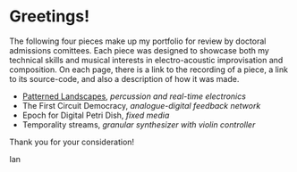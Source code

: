 # Greetings!

The following four pieces make up my portfolio for review by doctoral admissions comittees. Each piece was designed to showcase both my technical skills and musical interests in electro-acoustic improvisation and composition. On each page, there is a link to the recording of a piece, a link to its source-code, and also a description of how it was made.

* [Patterned Landscapes](patterned_landscapes), *percussion and real-time electronics*
* The First Circuit Democracy, *analogue-digital feedback network*
* Epoch for Digital Petri Dish, *fixed media*
* Temporality streams, *granular synthesizer with violin controller*

Thank you for your consideration!

Ian
